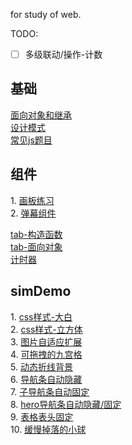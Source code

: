 for study of web.   

TODO:   
- [ ] 多级联动/操作-计数  
<!-- 课程展示，产品下单 -->
<!-- 1. [](https://yalhu.github.io/forstudy/) -->
## 基础
[面向对象和继承](https://github.com/Yalhu/forstudy/tree/master/OOP-proto%26Inherit)  
[设计模式](https://github.com/Yalhu/forstudy/tree/master/designModule)  
[常见js题目](https://github.com/Yalhu/forstudy/tree/master/mianshiti)   
## 组件
1\. [画板练习](https://yalhu.github.io/forstudy/boardjs/)   
2\. [弹幕组件](https://yalhu.github.io/forstudy/danmu/)     

[tab-构造函数](https://yalhu.github.io/forstudy/component/tab-gouzaoFun.html)   
[tab-面向对象](https://yalhu.github.io/forstudy/component/tab-OOP.html)     
[计时器](https://yalhu.github.io/forstudy/component/timer.html)   

## simDemo
1\. [css样式-大白](https://yalhu.github.io/forstudy/simdemo/baymax-animation.html)    
2\. [css样式-立方体](https://yalhu.github.io/forstudy/simdemo/cube-3D.html)     
3\. [图片自适应扩展](https://yalhu.github.io/forstudy/simdemo/img-autoExtend.html)  
4\. [可拖拽的九宫格](https://yalhu.github.io/forstudy/simdemo/9grid-dragable.html)  
5\. [动态折线背景](https://yalhu.github.io/forstudy/simdemo/polygon-joint.html)     
6\. [导航条自动隐藏](https://yalhu.github.io/forstudy/simdemo/nav-autoHide/nav-simple.html)     
7\. [子导航条自动固定](https://yalhu.github.io/forstudy/simdemo/nav-autoHide/nav-subnav.html)   
8\. [hero导航条自动隐藏/固定](https://yalhu.github.io/forstudy/simdemo/nav-autoHide/nav-hero-subnav.html)   
9\.  [表格表头固定](https://yalhu.github.io/forstudy/simdemo/table-fixHead.html)    
10\. [缓慢掉落的小球](https://yalhu.github.io/forstudy/simdemo/dropBall-reqAF.html)  

<!-- 
其它(DIYcomponent)：      
图片炸落，游戏展示卡，3D展示相册，时间轴，      
slidejs，延迟加载，下拉二级导航条，3级城市联动     
自定义日历，雪花效果，别踩白块，打气球，    
 -->
